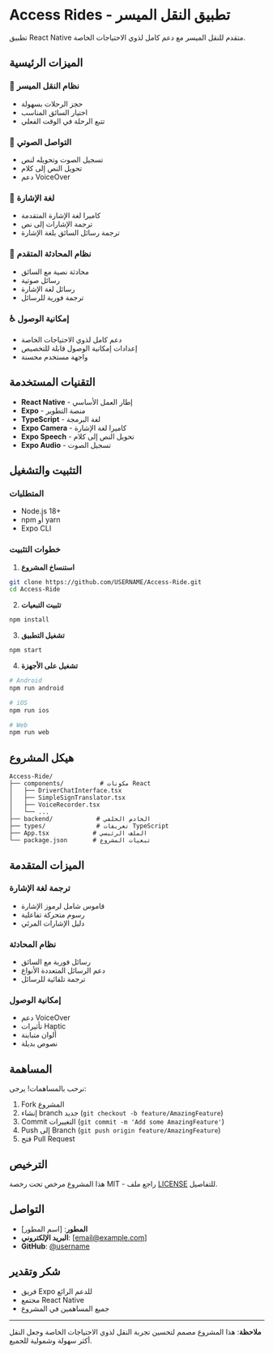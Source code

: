 # Access Rides - تطبيق النقل الميسر

تطبيق React Native متقدم للنقل الميسر مع دعم كامل لذوي الاحتياجات الخاصة.

## الميزات الرئيسية

### 🚗 نظام النقل الميسر
- حجز الرحلات بسهولة
- اختيار السائق المناسب
- تتبع الرحلة في الوقت الفعلي

### 🎤 التواصل الصوتي
- تسجيل الصوت وتحويله لنص
- تحويل النص إلى كلام
- دعم VoiceOver

### 👋 لغة الإشارة
- كاميرا لغة الإشارة المتقدمة
- ترجمة الإشارات إلى نص
- ترجمة رسائل السائق بلغة الإشارة

### 💬 نظام المحادثة المتقدم
- محادثة نصية مع السائق
- رسائل صوتية
- رسائل لغة الإشارة
- ترجمة فورية للرسائل

### ♿ إمكانية الوصول
- دعم كامل لذوي الاحتياجات الخاصة
- إعدادات إمكانية الوصول قابلة للتخصيص
- واجهة مستخدم محسنة

## التقنيات المستخدمة

- **React Native** - إطار العمل الأساسي
- **Expo** - منصة التطوير
- **TypeScript** - لغة البرمجة
- **Expo Camera** - كاميرا لغة الإشارة
- **Expo Speech** - تحويل النص إلى كلام
- **Expo Audio** - تسجيل الصوت

## التثبيت والتشغيل

### المتطلبات
- Node.js 18+
- npm أو yarn
- Expo CLI

### خطوات التثبيت

1. **استنساخ المشروع**
```bash
git clone https://github.com/USERNAME/Access-Ride.git
cd Access-Ride
```

2. **تثبيت التبعيات**
```bash
npm install
```

3. **تشغيل التطبيق**
```bash
npm start
```

4. **تشغيل على الأجهزة**
```bash
# Android
npm run android

# iOS
npm run ios

# Web
npm run web
```

## هيكل المشروع

```
Access-Ride/
├── components/          # مكونات React
│   ├── DriverChatInterface.tsx
│   ├── SimpleSignTranslator.tsx
│   ├── VoiceRecorder.tsx
│   └── ...
├── backend/            # الخادم الخلفي
├── types/              # تعريفات TypeScript
├── App.tsx            # الملف الرئيسي
└── package.json       # تبعيات المشروع
```

## الميزات المتقدمة

### ترجمة لغة الإشارة
- قاموس شامل لرموز الإشارة
- رسوم متحركة تفاعلية
- دليل الإشارات المرئي

### نظام المحادثة
- رسائل فورية مع السائق
- دعم الرسائل المتعددة الأنواع
- ترجمة تلقائية للرسائل

### إمكانية الوصول
- دعم VoiceOver
- تأثيرات Haptic
- ألوان متباينة
- نصوص بديلة

## المساهمة

نرحب بالمساهمات! يرجى:

1. Fork المشروع
2. إنشاء branch جديد (`git checkout -b feature/AmazingFeature`)
3. Commit التغييرات (`git commit -m 'Add some AmazingFeature'`)
4. Push إلى Branch (`git push origin feature/AmazingFeature`)
5. فتح Pull Request

## الترخيص

هذا المشروع مرخص تحت رخصة MIT - راجع ملف [LICENSE](LICENSE) للتفاصيل.

## التواصل

- **المطور**: [اسم المطور]
- **البريد الإلكتروني**: [email@example.com]
- **GitHub**: [@username](https://github.com/username)

## شكر وتقدير

- فريق Expo للدعم الرائع
- مجتمع React Native
- جميع المساهمين في المشروع

---

**ملاحظة**: هذا المشروع مصمم لتحسين تجربة النقل لذوي الاحتياجات الخاصة وجعل النقل أكثر سهولة وشمولية للجميع.